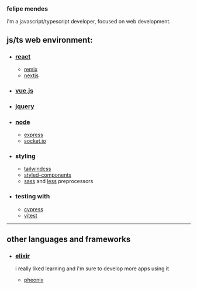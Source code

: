 ### felipe mendes

i'm a javascript/typescript developer, focused on web development.

## js/ts web environment:

- ### [react](https://reactjs.org/)
    - [remix](https://remix.run/)
    - [nextjs](https://nextjs.org/)

- ### [vue.js](https://vuejs.org/)

- ### [jquery](https://jquery.com/)

- ### [node](https://nodejs.org/en/)
    - [express](https://expressjs.com/)
    - [socket.io](https://socket.io/)

- ### styling
  - [tailwindcss](https://tailwindcss.com/)
  - [styled-components](https://styled-components.com/)
  - [sass](https://sass-lang.com/) and [less](https://lesscss.org/) preprocessors

- ### testing with
  - [cypress](https://www.cypress.io/)
  - [vitest](https://vitest.dev/)

***

## other languages and frameworks

- ### [elixir](https://elixir-lang.org/)
    i really liked learning and i'm sure to develop more apps using it

  - [pheonix](https://www.phoenixframework.org/)
